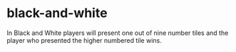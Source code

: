 # black-and-white
In Black and White players will present one out of nine number tiles and the player who presented the higher numbered tile wins.
